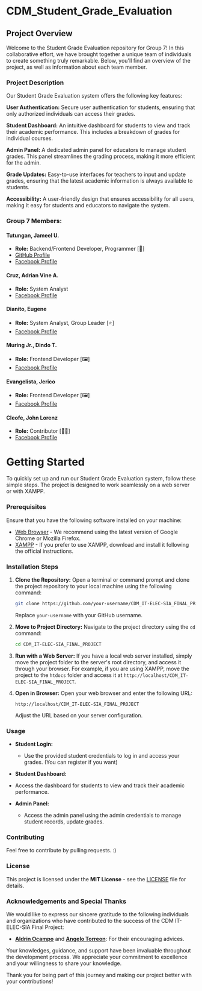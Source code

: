 # CDM_Student_Grade_Evaluation

## Project Overview

Welcome to the Student Grade Evaluation repository for Group 7! In this collaborative effort, we have brought together a unique team of individuals to create something truly remarkable. Below, you'll find an overview of the project, as well as information about each team member.

### Project Description
Our Student Grade Evaluation system offers the following key features:

**User Authentication:** Secure user authentication for students, ensuring that only authorized individuals can access their grades.

**Student Dashboard:** An intuitive dashboard for students to view and track their academic performance. This includes a breakdown of grades for individual courses.

**Admin Panel:** A dedicated admin panel for educators to manage student grades. This panel streamlines the grading process, making it more efficient for the admin.

**Grade Updates:** Easy-to-use interfaces for teachers to input and update grades, ensuring that the latest academic information is always available to students.

**Accessibility:** A user-friendly design that ensures accessibility for all users, making it easy for students and educators to navigate the system.

### Group 7 Members:

#### Tutungan, Jameel U.
- **Role:** Backend/Frontend Developer, Programmer [🧰]
- [GitHub Profile](https://github.com/SSL-ACTX)
- [Facebook Profile](https://facebook.com/seuriin)

#### Cruz, Adrian Vine A.
- **Role:** System Analyst
- [Facebook Profile](https://facebook.com/adrianvine.cruz)

#### Dianito, Eugene
- **Role:** System Analyst, Group Leader [⭐]
- [Facebook Profile](https://facebook.com/gray.forest.39)

#### Muring Jr., Dindo T.
- **Role:** Frontend Developer [🖼️]
- [Facebook Profile](https://facebook.com/dindo.muring.16)

#### Evangelista, Jerico
- **Role:** Frontend Developer [🖼️]
- [Facebook Profile](https://facebook.com/jerico.evangelista.180)

#### Cleofe, John Lorenz
- **Role:** Contributor [🙍‍♂️]
- [Facebook Profile](https://facebook.com/Jhnlrnz.Clfe)


# Getting Started

To quickly set up and run our Student Grade Evaluation system, follow these simple steps. The project is designed to work seamlessly on a web server or with XAMPP.

### Prerequisites

Ensure that you have the following software installed on your machine:

- [Web Browser](https://www.google.com/chrome/) - We recommend using the latest version of Google Chrome or Mozilla Firefox.
- [XAMPP](https://www.apachefriends.org/index.html) - If you prefer to use XAMPP, download and install it following the official instructions.

### Installation Steps

1. **Clone the Repository:**
   Open a terminal or command prompt and clone the project repository to your local machine using the following command:

   ```bash
   git clone https://github.com/your-username/CDM_IT-ELEC-SIA_FINAL_PROJECT.git
   ```

   Replace `your-username` with your GitHub username.

2. **Move to Project Directory:**
   Navigate to the project directory using the `cd` command:

   ```bash
   cd CDM_IT-ELEC-SIA_FINAL_PROJECT
   ```

3. **Run with a Web Server:**
   If you have a local web server installed, simply move the project folder to the server's root directory, and access it through your browser. For example, if you are using XAMPP, move the project to the `htdocs` folder and access it at `http://localhost/CDM_IT-ELEC-SIA_FINAL_PROJECT`.

4. **Open in Browser:**
   Open your web browser and enter the following URL:

   ```
   http://localhost/CDM_IT-ELEC-SIA_FINAL_PROJECT
   ```

   Adjust the URL based on your server configuration.

### Usage

- **Student Login:**
  - Use the provided student credentials to log in and access your grades. (You can register if you want)
 
- **Student Dashboard:**
-  Access the dashboard for students to view and track their academic performance.
  
- **Admin Panel:**
  - Access the admin panel using the admin credentials to manage student records, update grades.

### Contributing

Feel free to contribute by pulling requests. :)

### License

This project is licensed under the **MIT License** - see the [LICENSE](LICENSE) file for details.

### Acknowledgements and Special Thanks

We would like to express our sincere gratitude to the following individuals and organizations who have contributed to the success of the CDM IT-ELEC-SIA Final Project:

- **[Aldrin Ocampo](https://facebook.com/profile.php?id=100025197528273)** and **[Angelo Torreon](https://facebook.com/profile.php?id=100094912447822)**: For their encouraging advices.

Your knowledges, guidance, and support have been invaluable throughout the development process. We appreciate your commitment to excellence and your willingness to share your knowledge.

Thank you for being part of this journey and making our project better with your contributions!
